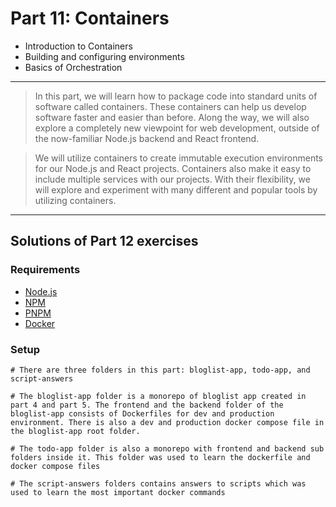 # Part 11: Containers

- Introduction to Containers
- Building and configuring environments
- Basics of Orchestration

---

> In this part, we will learn how to package code into standard units of software called containers. These containers can help us develop software faster and easier than before. Along the way, we will also explore a completely new viewpoint for web development, outside of the now-familiar Node.js backend and React frontend.

> We will utilize containers to create immutable execution environments for our Node.js and React projects. Containers also make it easy to include multiple services with our projects. With their flexibility, we will explore and experiment with many different and popular tools by utilizing containers.

---

## Solutions of Part 12 exercises

### Requirements

- [Node.js](https://nodejs.org/en)
- [NPM](https://www.npmjs.com/)
- [PNPM](https://pnpm.io/)
- [Docker](https://www.docker.com/)

### Setup

```shell
# There are three folders in this part: bloglist-app, todo-app, and script-answers

# The bloglist-app folder is a monorepo of bloglist app created in part 4 and part 5. The frontend and the backend folder of the bloglist-app consists of Dockerfiles for dev and production environment. There is also a dev and production docker compose file in the bloglist-app root folder.

# The todo-app folder is also a monorepo with frontend and backend sub folders inside it. This folder was used to learn the dockerfile and docker compose files

# The script-answers folders contains answers to scripts which was used to learn the most important docker commands
```
